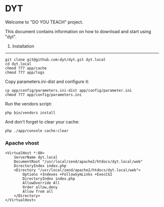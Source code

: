 DYT
========================

Welcome to "DO YOU TEACH" project.

This document contains information on how to download and start using "dyt".

1) Installation
---------------

	git clone git@github.com:dyt/dyt.git dyt.local
	cd dyt.local
	chmod 777 app/cache
	chmod 777 app/logs

Copy parameters.ini-dist and configure it:

    cp app/config/parameters.ini-dist app/config/parameter.ini
	chmod 777 app/config/parameters.ini

Run the vendors script:

	php bin/vendors install

And don't forget to clear your cache:

	php ./app/console cache:clear

### Apache vhost

    <VirtualHost *:80>
        ServerName dyt.local
        DocumentRoot "/usr/local/zend/apache2/htdocs/dyt.local/web"
        DirectoryIndex index.php
        <Directory "/usr/local/zend/apache2/htdocs/dyt.local/web">
            Options +Indexes +FollowSymLinks +ExecCGI
            DirectoryIndex index.php
            AllowOverride All
            Order allow,deny
            Allow from all
        </Directory>
    </VirtualHost>
